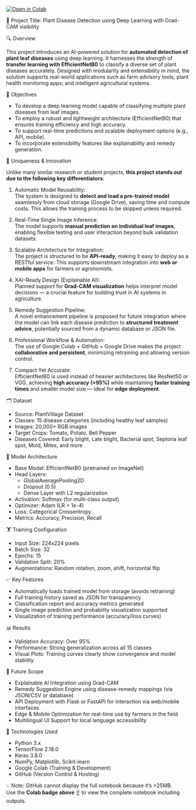 
[![Open in Colab](https://colab.research.google.com/assets/colab-badge.svg)](https://colab.research.google.com/github/gow28/leaf_project/blob/main/Project_original.ipynb)

📌 Project Title: Plant Disease Detection using Deep Learning with Grad-CAM visibility

🔍 Overview

This project introduces an AI-powered solution for **automated detection of plant leaf diseases** using deep learning. It harnesses the strength of **transfer learning with EfficientNetB0** to classify a diverse set of plant diseases accurately. Designed with modularity and extensibility in mind, the solution supports real-world applications such as farm advisory tools, plant health monitoring apps, and intelligent agricultural systems.

 🎯 Objectives

- To develop a deep learning model capable of classifying multiple plant diseases from leaf images.
- To employ a robust and lightweight architecture (EfficientNetB0) that ensures training efficiency and high accuracy.
- To support real-time predictions and scalable deployment options (e.g., API, mobile).
- To incorporate extensibility features like explainability and remedy generation.



🔑 Uniqueness & Innovation

Unlike many similar research or student projects, **this project stands out due to the following key differentiators**:

1. Automatic Model Reusability:  
   The system is designed to **detect and load a pre-trained model** seamlessly from cloud storage (Google Drive), saving time and compute costs. This allows the training process to be skipped unless required.

2. Real-Time Single Image Inference:  
   The model supports **manual prediction on individual leaf images**, enabling flexible testing and user interaction beyond bulk validation datasets.

3. Scalable Architecture for Integration:  
   The project is structured to be **API-ready**, making it easy to deploy as a RESTful service. This supports downstream integration into **web or mobile apps** for farmers or agronomists.

4. XAI-Ready Design (Explainable AI):  
   Planned support for **Grad-CAM visualization** helps interpret model decisions — a crucial feature for building trust in AI systems in agriculture.

5. Remedy Suggestion Pipeline:  
   A novel enhancement pipeline is proposed for future integration where the model can link each disease prediction to **structured treatment advice**, potentially sourced from a dynamic database or JSON file.

6. Professional Workflow & Automation:  
   The use of Google Colab + GitHub + Google Drive makes the project **collaborative and persistent**, minimizing retraining and allowing version control.

7. Compact Yet Accurate:  
   EfficientNetB0 is used instead of heavier architectures like ResNet50 or VGG, achieving **high accuracy (>95%)** while maintaining **faster training times** and smaller model size — ideal for **edge deployment**.

🗂️ Dataset

- Source: PlantVillage Dataset  
- Classes: 15 disease categories (including healthy leaf samples)  
- Images: 20,000+ RGB images  
- Target Crops: Tomato, Potato, Bell Pepper  
- Diseases Covered: Early blight, Late blight, Bacterial spot, Septoria leaf spot, Mold, Mites, and more



🧠 Model Architecture

- Base Model: EfficientNetB0 (pretrained on ImageNet)
- Head Layers:
  - GlobalAveragePooling2D
  - Dropout (0.5)
  - Dense Layer with L2 regularization
- Activation: Softmax (for multi-class output)
- Optimizer: Adam (LR = 1e-4)
- Loss: Categorical Crossentropy  
- Metrics: Accuracy, Precision, Recall

 🏋️ Training Configuration

- Input Size: 224x224 pixels  
- Batch Size: 32  
- Epochs: 15  
- Validation Split: 20%  
- Augmentations: Random rotation, zoom, shift, horizontal flip

✅ Key Features

- Automatically loads trained model from storage (avoids retraining)
- Full training history saved as JSON for transparency
- Classification report and accuracy metrics generated
- Single image prediction and probability visualization supported
- Visualization of training performance (accuracy/loss curves)

 📊 Results

- Validation Accuracy: Over 95%  
- Performance: Strong generalization across all 15 classes  
- Visual Plots: Training curves clearly show convergence and model stability

🔮 Future Scope

- Explainable AI Integration using Grad-CAM  
- Remedy Suggestion Engine using disease-remedy mappings (via JSON/CSV or database)  
- API Deployment with Flask or FastAPI for interaction via web/mobile interfaces  
- Edge & Mobile Optimization for real-time use by farmers in the field  
- Multilingual UI Support for local language accessibility  

🧾 Technologies Used

- Python 3.x  
- TensorFlow 2.18.0  
- Keras 3.8.0  
- NumPy, Matplotlib, Scikit-learn  
- Google Colab (Training & Development)  
- GitHub (Version Control & Hosting)

💡 Note:
GitHub cannot display the full notebook because it’s >25MB.  
Use the **Colab badge above** ☝️ to view the complete notebook including outputs.
